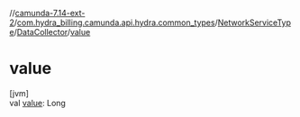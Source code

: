 //[camunda-7.14-ext-2](../../../../index.md)/[com.hydra_billing.camunda.api.hydra.common_types](../../index.md)/[NetworkServiceType](../index.md)/[DataCollector](index.md)/[value](value.md)

# value

[jvm]\
val [value](value.md): Long
